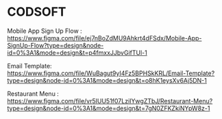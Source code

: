 # CODSOFT

Mobile App Sign Up Flow : https://www.figma.com/file/ej7nBoZdMU9Ahkrt4dFSdx/Mobile-App-SignUp-Flow?type=design&node-id=0%3A1&mode=design&t=p4fmxxJJbvGifTUl-1

Email Template: https://www.figma.com/file/WuBagut9yI4Fz5BPHSkKRL/Email-Template?type=design&node-id=0%3A1&mode=design&t=o8hK1eysXv6Aj5DN-1

Restaurant Menu : https://www.figma.com/file/vr5IUU51f07LziIYwgZTbJ/Restaurant-Menu?type=design&node-id=0%3A1&mode=design&t=7gN0ZFKZkiNYpW8z-1
